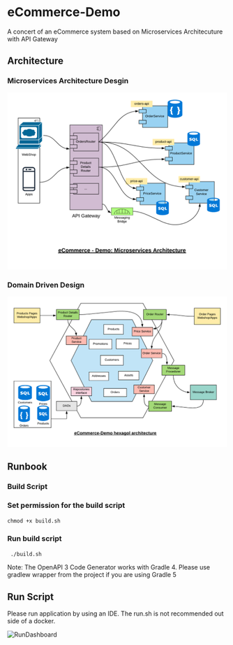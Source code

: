 # eCommerce-Demo

A concert of an eCommerce system based on Microservices Architecuture with API Gateway

## Architecture
### Microservices Architecture Desgin

![Service Commnuication](images/eCommerce-Services-Communication.png)

### Domain Driven Design 
![Hexagol](images/eCommerce-Hexagol-architecture.png)

## Runbook

### Build Script
### Set permission for the build script
 
```chmod +x build.sh```
 
### Run build script

``` ./build.sh```

Note:
The OpenAPI 3 Code Generator works with Gradle 4. Please use gradlew wrapper from the project if you are using Gradle 5 
 
 ## Run Script
Please run application by using an IDE.
The run.sh is not recommended out side of a docker. 

![RunDashboard](images/RunDashboard.png)
